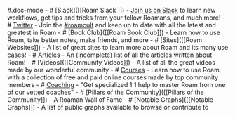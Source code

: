#.doc-mode
    - # [Slack]([[Roam Slack ]])
        - [Join us on Slack](https://join.slack.com/t/roamresearch/shared_invite/zt-ni1vw9yf-HzeWr05ZJBt55j_zfddPsw) to learn new workflows, get tips and tricks from your fellow Roamans, and much more!
    - # [Twitter]([[Twitter]])
        - Join the [#roamcult](https://twitter.com/search?q=%23roamcult&src=typeahead_click) and keep up to date with all the latest and greatest in Roam
    - # [Book Club]([[Roam Book Club]])
        - Learn how to use Roam, take better notes, make friends, and more
    - # [Sites]([[Roam Websites]])
        - A list of great sites to learn more about Roam and its many use cases!
    - # [Articles]([[Articles]])
    - An (incomplete) list of all the articles written about Roam!
    - # [Videos]([[Community Videos]])
        - A list of all the great videos made by our wonderful community
    - # [Courses]([[Courses]])
        - Learn how to use Roam with a collection of free and paid online courses made by top community members
    - # [Coaching]([[Coaching]])
        - "Get specialized 1:1 help to master Roam from one of our vetted coaches"
    - # [Pillars of the Community]([[Pillars of the Community]])
        - A Roaman Wall of Fame
    - # [Notable Graphs]([[Notable Graphs]])
        - A list of public graphs available to browse or contribute to
